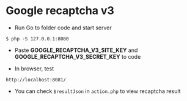 # Google recaptcha v3

- Run
Go to folder code and start server
```
$ php -S 127.0.0.1:8080
```

- Paste **GOOGLE_RECAPTCHA_V3_SITE_KEY** and **GOOGLE_RECAPTCHA_V3_SECRET_KEY** to code

- In browser, test
```
http://localhost:8081/
```

- You can check `$resultJson` in `action.php` to view recaptcha result

